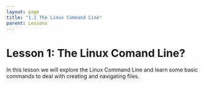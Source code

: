 ```yaml
---
layout: page
title: "1.1 The Linux Command Line"
parent: Lessons
---
```

# Lesson 1: The Linux Comand Line?

In this lesson we will explore the Linux Command Line and learn some basic commands to deal with creating and navigating files.
